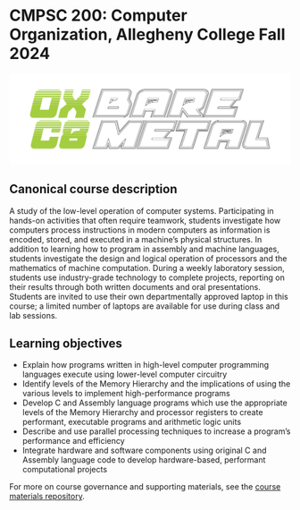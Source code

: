# CMPSC 200: Computer Organization, Allegheny College Fall 2024

![Vector art of 200 in hex, subtitle of course: Bare Metal in pale green and printer's black](https://raw.githubusercontent.com/allegheny-college-cmpsc-200-fall-2024/course-materials/media/images/CMPSC%20-%200xC8%20Banner.png)

## Canonical course description
A study of the low-level operation of computer systems. Participating in hands-on activities that often require teamwork, students investigate how computers process instructions in modern computers as information is encoded, stored, and executed in a machine’s physical structures. In addition to learning how to program in assembly and machine languages, students investigate the design and logical operation of processors and the mathematics of machine computation. During a weekly laboratory session, students use industry-grade technology to complete projects, reporting on their results through both written documents and oral presentations. Students are invited to use their own departmentally approved laptop in this course; a limited number of laptops are available for use during class and lab sessions.

## Learning objectives
* Explain how programs written in high-level computer programming languages execute using lower-level computer circuitry
* Identify levels of the Memory Hierarchy and the implications of using the various levels to implement high-performance programs
* Develop C and Assembly language programs which use the appropriate levels of the Memory Hierarchy and processor registers to create performant, executable programs and arithmetic logic units
* Describe and use parallel processing techniques to increase a program’s performance and efficiency
* Integrate hardware and software components using original C and Assembly language code to develop hardware-based, performant computational projects

For more on course governance and supporting materials, see the [course materials repository](https://github.com/allegheny-college-cmpsc-200-fall-2023/course-materials).
